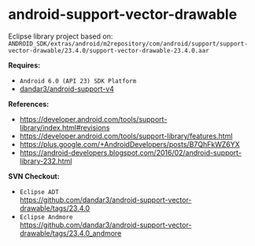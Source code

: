 # android-support-vector-drawable
Eclipse library project based on:<br/>
`ANDROID_SDK/extras/android/m2repository/com/android/support/support-vector-drawable/23.4.0/support-vector-drawable-23.4.0.aar`

**Requires:**
- `Android 6.0 (API 23) SDK Platform`
- [dandar3/android-support-v4](https://github.com/dandar3/android-support-v4)

**References:**
- https://developer.android.com/tools/support-library/index.html#revisions
- https://developer.android.com/tools/support-library/features.html
- https://plus.google.com/+AndroidDevelopers/posts/B7QhFkWZ6YX
- https://android-developers.blogspot.com/2016/02/android-support-library-232.html

**SVN Checkout:**
- `Eclipse ADT`<br/>
  https://github.com/dandar3/android-support-vector-drawable/tags/23.4.0
- `Eclipse Andmore`<br/>
  https://github.com/dandar3/android-support-vector-drawable/tags/23.4.0_andmore
